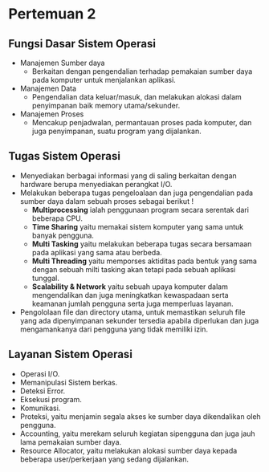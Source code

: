 # Pertemuan 2

## Fungsi Dasar Sistem Operasi

- Manajemen Sumber daya
  - Berkaitan dengan pengendalian terhadap pemakaian sumber daya pada komputer untuk menjalankan aplikasi.
- Manajemen Data
  - Pengendalian data keluar/masuk, dan melakukan alokasi dalam penyimpanan baik memory utama/sekunder.
- Manajemen Proses
  - Mencakup penjadwalan, permantauan proses pada komputer, dan juga penyimpanan, suatu program yang dijalankan.

## Tugas Sistem Operasi

- Menyediakan berbagai informasi yang di saling berkaitan dengan hardware berupa menyediakan perangkat I/O.
- Melakukan beberapa tugas pengeloalaan dan juga pengendalian pada sumber daya dalam sebuah proses sebagai berikut !
  * **Multiprocessing** ialah penggunaan program secara serentak dari beberapa CPU.
  * **Time Sharing** yaitu memakai sistem komputer yang sama untuk banyak pengguna.
  * **Multi Tasking** yaitu melakukan beberapa tugas secara bersamaan pada aplikasi yang sama atau berbeda.
  * **Multi Threading** yaitu memporses aktiditas pada bentuk yang sama dengan sebuah milti tasking akan tetapi pada sebuah aplikasi tunggal.
  * **Scalability & Network** yaitu sebuah upaya komputer dalam mengendalikan dan juga meningkatkan kewaspadaan serta keamanan jumlah pengguna serta juga memperluas layanan.
- Pengololaan file dan directory utama, untuk memastikan seluruh file yang ada dipenyimpanan sekunder tersedia apabila diperlukan dan juga mengamankanya dari pengguna yang tidak memiliki izin.

## Layanan Sistem Operasi

- Operasi I/O.
- Memanipulasi Sistem berkas.
- Deteksi Error.
- Eksekusi program.
- Komunikasi.
- Proteksi, yaitu menjamin segala akses ke sumber daya dikendalikan oleh pengguna.
- Accounting, yaitu merekam seluruh kegiatan sipengguna dan juga jauh lama pemakaian sumber daya.
- Resource Allocator, yaitu melakukan alokasi sumber daya kepada beberapa user/perkerjaan yang sedang dijalankan.

